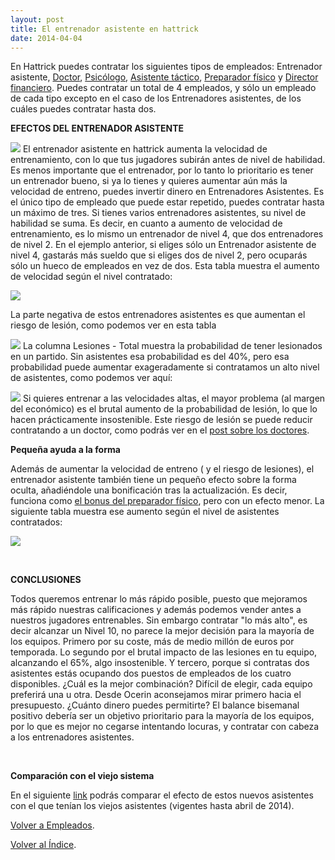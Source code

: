 ```yaml
---
layout: post
title: El entrenador asistente en hattrick
date: 2014-04-04
---
```


En Hattrick puedes contratar los siguientes tipos de empleados: Entrenador asistente, [Doctor](http://www.guiaocerin.com/es/doctor-en-hattrick/), [Psicólogo](http://www.guiaocerin.com/es/psicologo-en-hattrick/), [Asistente táctico](http://www.guiaocerin.com/es/asistente-tactico-en-hattrick/), [Preparador físico](http://www.guiaocerin.com/es/preparador-fisico-entrenador-de-forma-en-hattrick/) y [Director financiero](http://www.guiaocerin.com/es/director-financiero-en-hattrick/). Puedes contratar un total de 4 empleados, y sólo un empleado de cada tipo excepto en el caso de los Entrenadores asistentes, de los cuáles puedes contratar hasta dos.

**EFECTOS DEL ENTRENADOR ASISTENTE**

![](http://i.imgur.com/7V8E35Z.png) El entrenador asistente en hattrick aumenta la velocidad de entrenamiento, con lo que tus jugadores subirán antes de nivel de habilidad. Es menos importante que el entrenador, por lo tanto lo prioritario es tener un entrenador bueno, si ya lo tienes y quieres aumentar aún más la velocidad de entreno, puedes invertir dinero en Entrenadores Asistentes. Es el único tipo de empleado que puede estar repetido, puedes contratar hasta un máximo de tres. Si tienes varios entrenadores asistentes, su nivel de habilidad se suma. Es decir, en cuanto a aumento de velocidad de entrenamiento, es lo mismo un entrenador de nivel 4, que dos entrenadores de nivel 2. En el ejemplo anterior, si eliges sólo un Entrenador asistente de nivel 4, gastarás más sueldo que si eliges dos de nivel 2, pero ocuparás sólo un hueco de empleados en vez de dos. Esta tabla muestra el aumento de velocidad según el nivel contratado:

![](http://i.imgur.com/qSwrgfS.png)

La parte negativa de estos entrenadores asistentes es que aumentan el riesgo de lesión, como podemos ver en esta tabla

![](http://i.imgur.com/JbxAORl.png) La columna Lesiones - Total muestra la probabilidad de tener lesionados en un partido. Sin asistentes esa probabilidad es del 40%, pero esa probabilidad puede aumentar exageradamente si contratamos un alto nivel de asistentes, como podemos ver aquí:

![](http://i.imgur.com/3Yp5T3n.png) Si quieres entrenar a las velocidades altas, el mayor problema (al margen del económico) es el brutal aumento de la probabilidad de lesión, lo que lo hacen prácticamente insostenible. Este riesgo de lesión se puede reducir contratando a un doctor, como podrás ver en el [post sobre los doctores](http://www.guiaocerin.com/es/doctor-en-hattrick/).

**Pequeña ayuda a la forma**

Además de aumentar la velocidad de entreno ( y el riesgo de lesiones), el entrenador asistente también tiene un pequeño efecto sobre la forma oculta, añadiéndole una bonificación tras la actualización. Es decir, funciona como [el bonus del preparador físico](http://www.guiaocerin.com/es/preparador-fisico-entrenador-de-forma-en-hattrick/), pero con un efecto menor. La siguiente tabla muestra ese aumento según el nivel de asistentes contratados:

![](http://i.imgur.com/8CFA9mz.png)

 

**CONCLUSIONES**

Todos queremos entrenar lo más rápido posible, puesto que mejoramos más rápido nuestras calificaciones y además podemos vender antes a nuestros jugadores entrenables. Sin embargo contratar "lo más alto", es decir alcanzar un Nivel 10, no parece la mejor decisión para la mayoría de los equipos. Primero por su coste, más de medio millón de euros por temporada. Lo segundo por el brutal impacto de las lesiones en tu equipo, alcanzando el 65%, algo insostenible. Y tercero, porque si contratas dos asistentes estás ocupando dos puestos de empleados de los cuatro disponibles. ¿Cuál es la mejor combinación? Difícil de elegir, cada equipo preferirá una u otra. Desde Ocerin aconsejamos mirar primero hacia el presupuesto. ¿Cuánto dinero puedes permitirte? El balance bisemanal positivo debería ser un objetivo prioritario para la mayoría de los equipos, por lo que es mejor no cegarse intentando locuras, y contratar con cabeza a los entrenadores asistentes.

 

**Comparación con el viejo sistema**

En el siguiente [link](http://www.guiaocerin.com/es/comparativa-entre-antiguos-y-nuevos-asistentes/) podrás comparar el efecto de estos nuevos asistentes con el que tenían los viejos asistentes (vigentes hasta abril de 2014).

[Volver a Empleados](http://www.guiaocerin.com/es/empleados-en-hattrick/).

[Volver al Índice](http://www.guiaocerin.com/es/indice/).
